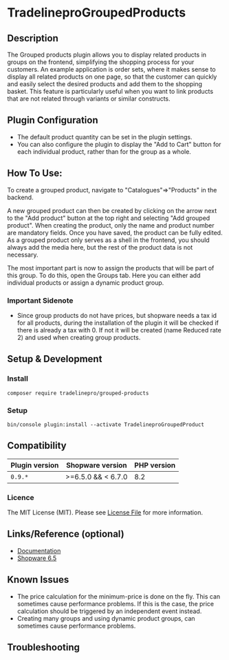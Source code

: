 # TradelineproGroupedProducts

## Description

The Grouped products plugin allows you to display related products in groups on the frontend, simplifying the shopping process for your customers. An example application is order sets, where it makes sense to display all related products on one page, so that the customer can quickly and easily select the desired products and add them to the shopping basket. This feature is particularly useful when you want to link products that are not related through variants or similar constructs.

## Plugin Configuration

* The default product quantity can be set in the plugin settings.
* You can also configure the plugin to display the "Add to Cart" button for each individual product, rather than for the group as a whole.


## How To Use:

To create a grouped product, navigate to "Catalogues"=>"Products" in the backend.

A new grouped product can then be created by clicking on the arrow next to the "Add product" button at the top right and selecting "Add grouped product". When creating the product, only the name and product number are mandatory fields. Once you have saved, the product can be fully edited. As a grouped product only serves as a shell in the frontend, you should always add the media here, but the rest of the product data is not necessary.

The most important part is now to assign the products that will be part of this group. To do this, open the Groups tab.
Here you can either add individual products or assign a dynamic product group.


### Important Sidenote

* Since group products do not have prices, but shopware needs a tax id for all products, during the installation of the plugin it will be checked if there is already a tax with 0. If not it will be created (name Reduced rate 2) and used when creating group products.

## Setup & Development

### Install
```
composer require tradelinepro/grouped-products
```

### Setup

```
bin/console plugin:install --activate TradelineproGroupedProduct
```

## Compatibility

| Plugin version | Shopware version   | PHP version | 
|----------------|--------------------|-------------|
| `0.9.*`        | >=6.5.0 && < 6.7.0 | 8.2         |

### Licence
The MIT License (MIT). Please see [License File](LICENSE) for more information.

## Links/Reference (optional)

* [Documentation][WIKI]
* [Shopware 6.5][SW]

## Known Issues

* The price calculation for the minimum-price is done on the fly. This can sometimes cause performance problems. If this is the case, the price calculation should be triggered by an independent event instead.
* Creating many groups and using dynamic product groups, can sometimes cause performance problems.

## Troubleshooting


[WIKI]: https://docs.tradelinepro.de/gruppenprodukte
[SW]:https://docs.shopware.com/en/shopware-6-en/getting-started
